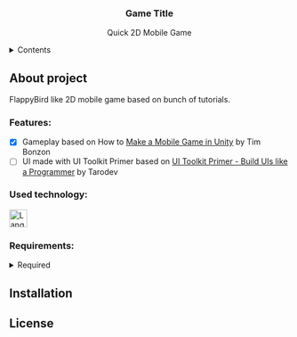 <!--
<p align="center">
  <img width="64" alt="Game Icon" src="path/icon.svg">
</p>
-->
<h3 align="center">Game Title</h3>
<p align="center">Quick 2D Mobile Game</p>

<details>
  <summary>Contents</summary>
  <ol>
    <li><a href="#About-project">About project</a></li>
    <ul>
      <li><a href="#Features">Features</a></li>
      <li><a href="#Used-technology">Used technology</a></li>
      <li><a href="#Requirements">Requirements</a></li>
    </ul>
    <li><a href="#Installation">Installation</a></li>
    <li><a href="#License">License</a></li>
  </ol>
</details>


## About project
<!--
<p align="center">
  <img width="30%" alt="gameplay screenshot" src="Screenshots/screnshoot.jpg">
</p>
-->
FlappyBird like 2D mobile game based on bunch of tutorials.



### Features:
- [x] Gameplay based on How to [Make a Mobile Game in Unity](https://gamedevacademy.org/unity-mobile-game-tutorial/) by Tim Bonzon
- [ ] UI made with UI Toolkit Primer based on [UI Toolkit Primer - Build UIs like a Programmer](https://youtu.be/I1JcytXwXM4?si=II2DDdxUboEF4d-D) by Tarodev

### Used technology:
<p>
  <a href="https://skillicons.dev">
    <img height="32" align="center" alt="Languages" src="https://skillicons.dev/icons?i=unity,cs,dotnet,visualstudio" />
  </a>
</p>


### Requirements:
<details>
  <summary>Required</summary>
  <table>
  <tr>
    <th>Required OS</th>
    <td>Android x and up</td>
  </tr>
  <tr>
    <th>Download size</th>
    <td>x MB</td>
  </tr>
  <tr>
    <th>Storage</th>
    <td>x GB available space</td>
  </tr>
  <tr>
    <th>Memory</th>
    <td>x GB RAM</td>
  </tr>
  <tr>
    <th>App permissions</th>
    <td>
<!--       have full network access <br> -->
    </td>
  </tr>
  </table>
</details>


## Installation


## License
